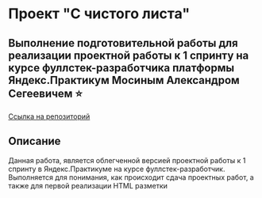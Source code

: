 # Проект "С чистого листа"
## Выполнение подготовительной работы для реализации проектной работы к 1 спринту на курсе фуллстек-разработчика платформы Яндекс.Практикум Мосиным Александром Сегеевичем :star:
[Ссылка на репозиторий](https://github.com/AlexMoS1n/ono-tebe-nado.git)
## Описание
Данная работа, является облегченной версией проектной работы к 1 спринту в Яндекс.Практикуме на курсе фуллстек-разработчик. Выполняется для понимания, как происходит сдача проектных работ, а также для первой реализации HTML разметки 